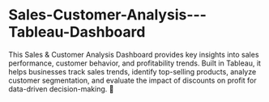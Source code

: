 # Sales-Customer-Analysis---Tableau-Dashboard
This Sales &amp; Customer Analysis Dashboard provides key insights into sales performance, customer behavior, and profitability trends. Built in Tableau, it helps businesses track sales trends, identify top-selling products, analyze customer segmentation, and evaluate the impact of discounts on profit for data-driven decision-making. 🚀
